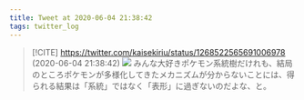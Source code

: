 ```yaml
---
title: Tweet at 2020-06-04 21:38:42
tags: twitter_log
---
```


> [!CITE] https://twitter.com/kaisekiriu/status/1268522565691006978 (2020-06-04 21:38:42)
> ![](https://twitter.com/kaisekiriu/status/1268522565691006978)
> みんな大好きポケモン系統樹だけれも、結局のところポケモンが多様化してきたメカニズムが分からないことには、得られる結果は「系統」ではなく「表形」に過ぎないのだよな、と。

